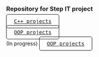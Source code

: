 ### Repository for Step IT project

[<kbd style="padding: 10px 20px; border: 1px solid black; border-radius: 5px; background-color: #;">C++ projects</kbd>](https://github.com/mzdevI/stepit-projects/tree/c++)

[<kbd style="padding: 10px 20px; border: 1px solid black; border-radius: 5px; background-color: #;">OOP projects</kbd>](https://github.com/mzdevI/stepit-projects/tree/OOP)

(In progress)
[<kbd style="padding: 10px 20px; border: 1px solid black; border-radius: 5px; background-color: #;">OOP projects</kbd>](https://github.com/mzdevI/stepit-projects/tree/c#)
